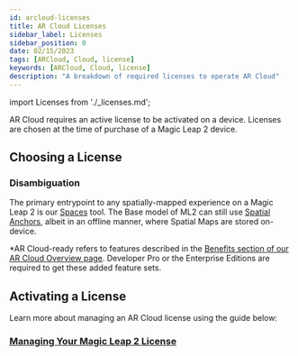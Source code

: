 ```yaml
---
id: arcloud-licenses
title: AR Cloud Licenses
sidebar_label: Licenses
sidebar_position: 0
date: 02/15/2023
tags: [ARCloud, Cloud, license]
keywords: [ARCloud, Cloud, license]
description: "A breakdown of required licenses to operate AR Cloud"
---
```


import Licenses from './_licenses.md';

AR Cloud requires an active license to be activated on a device. Licenses are chosen at the time of purchase of a Magic Leap 2 device.

## Choosing a License

<Licenses />

### Disambiguation

The primary entrypoint to any spatially-mapped experience on a Magic Leap 2 is our [Spaces](/versioned_docs/version-02-Aug-2023/guides/features/spaces/spaces-tool) tool. The Base model of ML2 can still use [Spatial Anchors](/versioned_docs/version-02-Aug-2023/guides/features/spaces/spatial-anchors), albeit in an offline manner, where Spatial Maps are stored on-device.

*AR Cloud-ready refers to features described in the [Benefits section of our AR Cloud Overview page](/versioned_docs/version-02-Aug-2023/guides/arcloud#benefits). Developer Pro or the Enterprise Editions are required to get these added feature sets.

## Activating a License

Learn more about managing an AR Cloud license using the guide below:

### [Managing Your Magic Leap 2 License](https://www.magicleap.care/hc/en-us/articles/9356966949389-Managing-Your-Magic-Leap-2-License)

